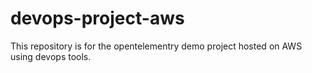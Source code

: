 # devops-project-aws
This repository is for the opentelementry demo project hosted on AWS using devops tools.  
